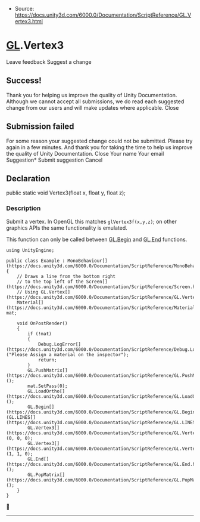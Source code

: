 * Source: https://docs.unity3d.com/6000.0/Documentation/ScriptReference/GL.Vertex3.html

#  [GL](https://docs.unity3d.com/6000.0/Documentation/ScriptReference/GL.html).Vertex3
Leave feedback
Suggest a change
## Success!
Thank you for helping us improve the quality of Unity Documentation. Although we cannot accept all submissions, we do read each suggested change from our users and will make updates where applicable.
Close
## Submission failed
For some reason your suggested change could not be submitted. Please <a>try again</a> in a few minutes. And thank you for taking the time to help us improve the quality of Unity Documentation.
Close
Your name Your email Suggestion* Submit suggestion
Cancel
## Declaration
public static void Vertex3(float x, float y, float z); 
### Description
Submit a vertex.
In OpenGL this matches `glVertex3f(x,y,z)`; on other graphics APIs the same functionality is emulated.  
  
This function can only be called between [GL.Begin](https://docs.unity3d.com/6000.0/Documentation/ScriptReference/GL.Begin.html) and [GL.End](https://docs.unity3d.com/6000.0/Documentation/ScriptReference/GL.End.html) functions.
```
using UnityEngine;  
  
public class Example : MonoBehaviour[](https://docs.unity3d.com/6000.0/Documentation/ScriptReference/MonoBehaviour.html)
{
    // Draws a line from the bottom right
    // to the top left of the Screen[](https://docs.unity3d.com/6000.0/Documentation/ScriptReference/Screen.html)
    // Using GL.Vertex[](https://docs.unity3d.com/6000.0/Documentation/ScriptReference/GL.Vertex.html)
    Material[](https://docs.unity3d.com/6000.0/Documentation/ScriptReference/Material.html) mat;  
  
    void OnPostRender()
    {
        if (!mat)
        {
            Debug.LogError[](https://docs.unity3d.com/6000.0/Documentation/ScriptReference/Debug.LogError.html)("Please Assign a material on the inspector");
            return;
        }
        GL.PushMatrix[](https://docs.unity3d.com/6000.0/Documentation/ScriptReference/GL.PushMatrix.html)();
        mat.SetPass(0);
        GL.LoadOrtho[](https://docs.unity3d.com/6000.0/Documentation/ScriptReference/GL.LoadOrtho.html)();
        GL.Begin[](https://docs.unity3d.com/6000.0/Documentation/ScriptReference/GL.Begin.html)(GL.LINES[](https://docs.unity3d.com/6000.0/Documentation/ScriptReference/GL.LINES.html));
        GL.Vertex3[](https://docs.unity3d.com/6000.0/Documentation/ScriptReference/GL.Vertex3.html)(0, 0, 0);
        GL.Vertex3[](https://docs.unity3d.com/6000.0/Documentation/ScriptReference/GL.Vertex3.html)(1, 1, 0);
        GL.End[](https://docs.unity3d.com/6000.0/Documentation/ScriptReference/GL.End.html)();
        GL.PopMatrix[](https://docs.unity3d.com/6000.0/Documentation/ScriptReference/GL.PopMatrix.html)();
    }
}

```

* * *
